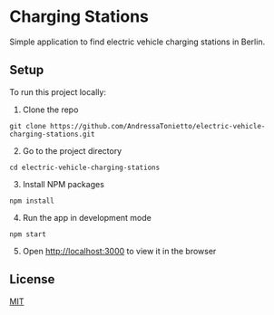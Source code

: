 # Charging Stations

Simple application to find electric vehicle charging stations in Berlin.

## Setup

To run this project locally:

1. Clone the repo

```
git clone https://github.com/AndressaTonietto/electric-vehicle-charging-stations.git
```

2. Go to the project directory

```
cd electric-vehicle-charging-stations
```

3. Install NPM packages

```
npm install
```

4. Run the app in development mode

```
npm start
```

5. Open [http://localhost:3000](http://localhost:3000) to view it in the browser

## License

[MIT](https://choosealicense.com/licenses/mit/)
